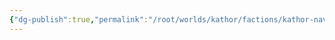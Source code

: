 ```yaml
---
{"dg-publish":true,"permalink":"/root/worlds/kathor/factions/kathor-navy/","tags":["Kathor"]}
---
```


